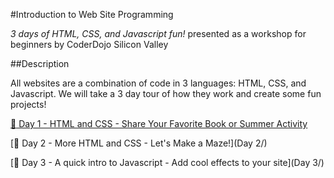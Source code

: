 #Introduction to Web Site Programming

*3 days of HTML, CSS, and Javascript fun!* presented as a workshop for beginners by CoderDojo Silicon Valley

##Description

All websites are a combination of code in 3 languages: HTML, CSS, and Javascript. We will take a 3 day tour of how they work and create some fun projects!

[:rocket: Day 1 - HTML and CSS - Share Your Favorite Book or Summer Activity](http://rawgit.com/CoderDojoSV/Intro-Web-Series/master/Day%201/index.html)

[:rocket: Day 2 - More HTML and CSS - Let's Make a Maze!](Day 2/)

[:rocket: Day 3 - A quick intro to Javascript - Add cool effects to your site](Day 3/)

